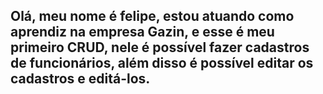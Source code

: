 <!DOCTYPE html>
<html lang="en">
<head>
    <meta charset="UTF-8">
    <meta name="viewport" content="width=device-width, initial-scale=1.0">
    <link rel="stylesheet" media="screen" href="css/style.css">
    <title>Cadastro de Funcionários</title>
</head>
<body>
<h2>
Olá, meu nome é felipe, estou atuando como aprendiz na empresa Gazin, e esse é meu 
primeiro CRUD, nele é possível fazer cadastros de funcionários, além disso é possível
editar os cadastros e editá-los.</h2>